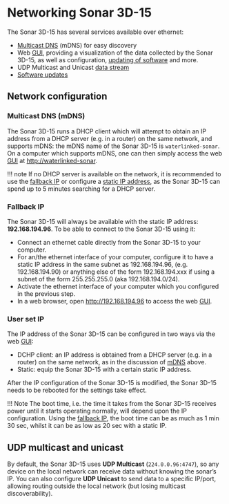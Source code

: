 # Networking Sonar 3D-15

The Sonar 3D-15 has several services available over ethernet:

* [Multicast DNS](#multicast-dns-mdns) (mDNS) for easy discovery
* Web [GUI](3d-sonar-15-gui.md), providing a visualization of the data collected by the Sonar 3D-15, as well as configuration, [updating of software](3d-sonar-15-software-update.md) and more.
* UDP Multicast and Unicast [data stream](#udp-multicast-and-unicast)
* [Software updates](3d-sonar-15-software-update.md)


## Network configuration

### Multicast DNS (mDNS)

The Sonar 3D-15 runs a DHCP client which will attempt to obtain an IP address from a DHCP server (e.g. in a router) on the same network, and supports mDNS: the mDNS name of the Sonar 3D-15 is `waterlinked-sonar`. On a computer which supports mDNS, one can then simply access the web [GUI](3d-sonar-15-gui.md) at [http://waterlinked-sonar](http://waterlinked-sonar).

!!! note
    If no DHCP server is available on the network, it is recommended to use the [fallback IP](#fallback-ip) or  configure a [static IP address](#via-the-gui), as the Sonar 3D-15 can spend up to 5 minutes searching for a DHCP server.

### Fallback IP

The Sonar 3D-15 will always be available with the static IP address: **192.168.194.96**. To be able to connect to the Sonar 3D-15 using it:

* Connect an ethernet cable directly from the Sonar 3D-15 to your computer.
* For an/the ethernet interface of your computer, configure it to have a static IP address in the same subnet as 192.168.194.96, (e.g. 192.168.194.90) or anything else of the form 192.168.194.xxx if using a subnet of the form 255.255.255.0 (aka 192.168.194.0/24).
* Activate the ethernet interface of your computer which you configured in the previous step.
* In a web browser, open http://192.168.194.96 to access the web [GUI](3d-sonar-15-gui.md).

### User set IP 

The IP address of the Sonar 3D-15 can be configured in two ways via the web [GUI](3d-sonar-15-gui.md):

* DCHP client: an IP address is obtained from a DHCP server (e.g. in a router) on the same network, as in the discussion of [mDNS](#multicast-dns-mdns) above.
* Static: equip the Sonar 3D-15 with a certain static IP address.

After the IP configuration of the Sonar 3D-15 is modified, the Sonar 3D-15 needs to be rebooted for the settings take effect.

!!! Note
    The boot time, i.e. the time it takes from the Sonar 3D-15 receives power until it starts operating normally, will depend upon the IP configuration. Using the [fallback IP](#fallback-ip), the boot time can be as much as 1 min 30 sec, whilst it can be as low as 20 sec with a static IP.

## UDP multicast and unicast

By default, the Sonar 3D-15 uses **UDP Multicast** (`224.0.0.96:4747`), so any device on the local network can receive data without knowing the sonar’s IP. You can also configure **UDP Unicast** to send data to a specific IP/port, allowing routing outside the local network (but losing multicast discoverability).


